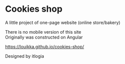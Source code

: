 # Cookies shop

A little project of one-page website (online store/bakery)

There is no mobile version of this site  
Originally was constructed on Angular

<https://louikka.github.io/cookies-shop/>


Designed by itlogia